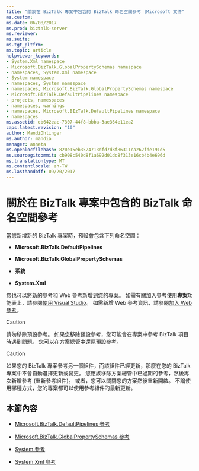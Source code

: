 ```yaml
---
title: "關於在 BizTalk 專案中包含的 BizTalk 命名空間參考 |Microsoft 文件"
ms.custom: 
ms.date: 06/08/2017
ms.prod: biztalk-server
ms.reviewer: 
ms.suite: 
ms.tgt_pltfrm: 
ms.topic: article
helpviewer_keywords:
- System.Xml namespace
- Microsoft.BizTalk.GlobalPropertySchemas namespace
- namespaces, System.Xml namespace
- System namespace
- namespaces, System namespace
- namespaces, Microsoft.BizTalk.GlobalPropertySchemas namespace
- Microsoft.BizTalk.DefaultPipelines namespace
- projects, namespaces
- namespaces, warnings
- namespaces, Microsoft.BIzTalk.DefaultPipelines namespace
- namespaces
ms.assetid: cb642eac-7307-44f8-bbba-3ae364e11ea2
caps.latest.revision: "10"
author: MandiOhlinger
ms.author: mandia
manager: anneta
ms.openlocfilehash: 820e15eb3524713dfd7d3f86311ca262fde191d5
ms.sourcegitcommit: cb908c540d8f1a692d01dc8f313e16cb4b4e696d
ms.translationtype: MT
ms.contentlocale: zh-TW
ms.lasthandoff: 09/20/2017
---
```

# <a name="about-biztalk-namespace-references-included-in-biztalk-projects"></a>關於在 BizTalk 專案中包含的 BizTalk 命名空間參考
當您新增新的 BizTalk 專案時，預設會包含下列命名空間：  
  
-   **Microsoft.BizTalk.DefaultPipelines**  
  
-   **Microsoft.BizTalk.GlobalPropertySchemas**  
  
-   **系統**  
  
-   **System.Xml**  
  
 您也可以將新的參考和 Web 參考新增到您的專案。 如需有關加入參考使用**專案**功能表上，請參閱[使用 Visual Studio](../core/using-visual-studio.md)。 如需新增 Web 參考資訊，請參閱[加入 Web 參考](../core/adding-web-references.md)。  
  
> [!CAUTION]
>  請勿移除預設參考。 如果您移除預設參考，您可能會在專案中參考 BizTalk 項目時遇到問題。 您可以在方案總管中還原預設參考。  
  
> [!CAUTION]
>  如果您的 BizTalk 專案參考另一個組件，而該組件已經更新，那麼在您的 BizTalk 專案中不會自動選擇更新或變更。 您應該移除方案總管中已過期的參考，然後再次新增參考 (重新參考組件)。 或者，您可以關閉您的方案然後重新開啟。 不論使用哪種方式，您的專案都可以使用參考組件的最新更新。  
  
## <a name="in-this-section"></a>本節內容  
  
-   [Microsoft.BizTalk.DefaultPipelines 參考](../core/microsoft-biztalk-defaultpipelines-reference.md)  
  
-   [Microsoft.BizTalk.GlobalPropertySchemas 參考](../core/microsoft-biztalk-globalpropertyschemas-reference.md)  
  
-   [System 參考](../core/system-reference.md)  
  
-   [System.Xml 參考](../core/system-xml-reference.md)